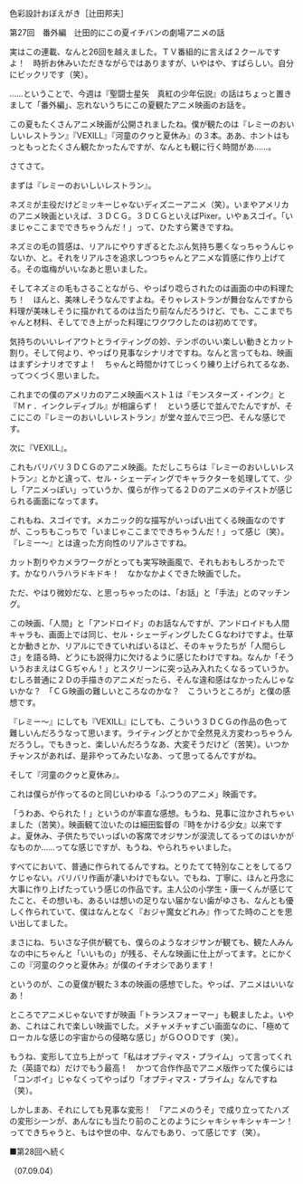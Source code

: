 <!-- source: http://web.archive.org/web/20250215190716/http://www.style.fm/as/05_column/tsujita/tsujita27.shtml -->

色彩設計おぼえがき［辻田邦夫］

第27回　番外編　辻田的にこの夏イチバンの劇場アニメの話

実はこの連載、なんと26回を越えました。ＴＶ番組的に言えば２クールですよ！　時折お休みいただきながらではありますが、いやはや、すばらしい。自分にビックリです（笑）。

……ということで、今週は『聖闘士星矢　真紅の少年伝説』の話はちょっと置きまして「番外編」、忘れないうちにこの夏観たアニメ映画のお話を。

この夏もたくさんアニメ映画が公開されましたね。僕が観たのは『レミーのおいしいレストラン』『VEXILL』『河童のクゥと夏休み』の３本。ああ、ホントはもっともっとたくさん観たかったんですが、なんとも観に行く時間があ……。

さてさて。

まずは『レミーのおいしいレストラン』。

ネズミが主役だけどミッキーじゃないディズニーアニメ（笑）。いまやアメリカのアニメ映画といえば、３ＤＣＧ。３ＤＣＧといえばPixer。いやぁスゴイ。「いまじゃここまでできちゃうんだ！」って、ひたすら驚きですね。

ネズミの毛の質感は、リアルにやりすぎるとたぶん気持ち悪くなっちゃうんじゃないか、と。それをリアルさを追求しつつちゃんとアニメな質感に作り上げてる。その塩梅がいいなあと思いました。

そしてネズミの毛もさることながら、やっぱり唸らされたのは画面の中の料理たち！　ほんと、美味しそうなんですよね。そりゃレストランが舞台なんですから料理が美味しそうに描かれてるのは当たり前なんだろうけど、でも、ここまでちゃんと材料、そしてでき上がった料理にワクワクしたのは初めてです。

気持ちのいいレイアウトとライティングの妙、テンポのいい楽しい動きとカット割り。そして何より、やっぱり見事なシナリオですね。なんと言ってもね、映画はまずシナリオですよ！　ちゃんと時間かけてじっくり練り上げられてるなあ、ってつくづく思いました。

これまでの僕のアメリカのアニメ映画ベスト１は『モンスターズ・インク』と『Ｍｒ．インクレディブル』が相譲らず！　という感じで並んでたんですが、そこにこの『レミーのおいしいレストラン』が堂々並んで三つ巴、そんな感じです。

次に『VEXILL』。

これもバリバリ３ＤＣＧのアニメ映画。ただしこちらは『レミーのおいしいレストラン』とかと違って、セル・シェーディングでキャラクターを処理してて、少し「アニメっぽい」っていうか、僕らが作ってる２Ｄのアニメのテイストが感じられる画面になってます。

これもね、スゴイです。メカニック的な描写がいっぱい出てくる映画なのですが、こっちもこっちで「いまじゃここまでできちゃうんだ！」って感じ（笑）。『レミー〜』とは違った方向性のリアルさですね。

カット割りやカメラワークがとっても実写映画風で、それもおもしろかったです。かなりハラハラドキドキ！　なかなかよくできた映画でした。

ただ、やはり微妙だな、と思っちゃったのは、「お話」と「手法」とのマッチング。

この映画、「人間」と「アンドロイド」のお話なんですが、アンドロイドも人間キャラも、画面上では同じ、セル・シェーディングしたＣＧなわけですよ。仕草とか動きとか、リアルにできていればいるほど、そのキャラたちが「人間らしさ」を語る時、どうにも説得力に欠けるように感じたわけですね。なんか「そういうおまえはＣＧぢゃん！」とスクリーンに突っ込み入れたくなるっていうか。むしろ普通に２Ｄの手描きのアニメだったら、そんな違和感はなかったんじゃないかな？　「ＣＧ映画の難しいところなのかな？　こういうところが」と僕の感想です。

『レミー〜』にしても『VEXILL』にしても、こういう３ＤＣＧの作品の色って難しいんだろうなって思います。ライティングとかで全然見え方変わっちゃうんだろうし。でもきっと、楽しいんだろうなあ、大変そうだけど（苦笑）。いつかチャンスがあれば、是非やってみたいなあ、って思ってるんですがね。

そして『河童のクゥと夏休み』。

これは僕らが作ってるのと同じいわゆる「ふつうのアニメ」映画です。

「うわあ、やられた！」というのが率直な感想。もうね、見事に泣かされちゃいました（苦笑）。映画観て泣いたのは細田監督の『時をかける少女』以来ですよ。夏休み、子供たちでいっぱいの客席でオジサンが涙流してるってのはいかがなものか……ってな感じですが、もうね、やられちゃいました。

すべてにおいて、普通に作られてるんですね。とりたてて特別なことをしてるワケじゃない。バリバリ作画が凄いわけでもない。でもね、丁寧に、ほんと丹念に大事に作り上げたっていう感じの作品です。主人公の小学生・康一くんが感じてたこと、その想いも、あるいは想いの足りない届かない歯がゆさも、なんとも優しく作られていて、僕はなんとなく『おジャ魔女どれみ』作ってた時のことを思い出してました。

まさにね、ちいさな子供が観ても、僕らのようなオジサンが観ても、観た人みんなの中にちゃんと「いいもの」が残る、そんな映画に仕上がってます。とにかくこの『河童のクゥと夏休み』が僕のイチオシであります！

というのが、この夏僕が観た３本の映画の感想でした。やっぱ、アニメはいいなあ！

ところでアニメじゃないですが映画「トランスフォーマー」も観ましたよ。いやあ、これはこれで楽しい映画でした。メチャメチャすごい画面なのに、「極めてローカルな感じの宇宙からの侵略な感じ」がＧＯＯＤです（笑）。

もうね、変形して立ち上がって「私はオプティマス・プライム」って言ってくれた（英語でね）だけでもう最高！　かつて合作作品でアニメ版作ってた僕らには「コンボイ」じゃなくってやっぱり「オプティマス・プライム」なんですね（笑）。

しかしまあ、それにしても見事な変形！　「アニメのうそ」で成り立ってたハズの変形シーンが、あんなにも当たり前のことのようにシャキシャキシャキーン！　ってできちゃうと、もはや世の中、なんでもあり、って感じです（笑）。

■第28回へ続く

（07.09.04）
